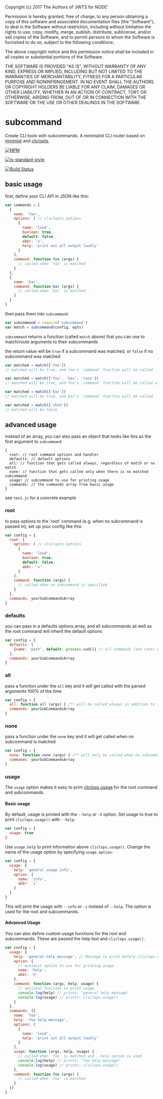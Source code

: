 Copyright (c) 2017 The Authors of 'JWTS for NODE'

Permission is hereby granted, free of charge, to any person obtaining a copy of
this software and associated documentation files (the "Software"), to deal in
the Software without restriction, including without limitation the rights to
use, copy, modify, merge, publish, distribute, sublicense, and/or sell copies of
the Software, and to permit persons to whom the Software is furnished to do so,
subject to the following conditions:

The above copyright notice and this permission notice shall be included in all
copies or substantial portions of the Software.

THE SOFTWARE IS PROVIDED "AS IS", WITHOUT WARRANTY OF ANY KIND, EXPRESS OR
IMPLIED, INCLUDING BUT NOT LIMITED TO THE WARRANTIES OF MERCHANTABILITY, FITNESS
FOR A PARTICULAR PURPOSE AND NONINFRINGEMENT. IN NO EVENT SHALL THE AUTHORS OR
COPYRIGHT HOLDERS BE LIABLE FOR ANY CLAIM, DAMAGES OR OTHER LIABILITY, WHETHER
IN AN ACTION OF CONTRACT, TORT OR OTHERWISE, ARISING FROM, OUT OF OR IN
CONNECTION WITH THE SOFTWARE OR THE USE OR OTHER DEALINGS IN THE SOFTWARE.
# subcommand

Create CLI tools with subcommands. A minimalist CLI router based on [minimist](https://www.npmjs.com/package/minimist) and [cliclopts](https://www.npmjs.com/package/cliclopts).

[![NPM](https://nodei.co/npm/subcommand.png)](https://nodei.co/npm/subcommand/)

[![js-standard-style](https://raw.githubusercontent.com/feross/standard/master/badge.png)](https://github.com/feross/standard)

[![Build Status](https://travis-ci.org/maxogden/subcommand.svg?branch=master)](https://travis-ci.org/maxogden/subcommand)

## basic usage

first, define your CLI API in JSON like this:

```js
var commands = [
  {
    name: 'foo',
    options: [ // cliclopts options
      {
        name: 'loud',
        boolean: true,
        default: false,
        abbr: 'v',
        help: 'print out all output loudly'
      }
    ],
    command: function foo (args) {
      // called when `foo` is matched
    }
  },
  {
    name: 'bar',
    command: function bar (args) {
      // called when `bar` is matched
    }
  }
]
```

then pass them into `subcommand`:

```js
var subcommand = require('subcommand')
var match = subcommand(config, opts)
```

`subcommand` returns a function (called `match` above) that you can use to match/route arguments to their subcommands

the return value will be `true` if a subcommand was matched, or `false` if no subcommand was matched

```js
var matched = match(['foo'])
// matched will be true, and foo's `command` function will be called

var matched = match(['foo', 'baz', 'taco'])
// matched will be true, and foo's `command` function will be called with `['baz', 'taco']`

var matched = match(['bar'])
// matched will be true, and bar's `command` function will be called

var matched = match(['uhoh'])
// matched will be false
```

## advanced usage

instead of an array, you can also pass an object that looks like this as the first argument to `subcommand`:

```
{
  root: // root command options and handler
  defaults: // default options
  all: // function that gets called always, regardless of match or no match
  none: // function that gets called only when there is no matched subcommand
  usage: // subcommand to use for printing usage
  commands: // the commands array from basic usage
}
```

see `test.js` for a concrete example

### root

to pass options to the 'root' command (e.g. when no subcommand is passed in), set up your config like this:

```js
var config = {
  root: {
    options: [ // cliclopts options
      {
        name: 'loud',
        boolean: true,
        default: false,
        abbr: 'v'
      }
    ],
    command: function (args) {
      // called when no subcommand is specified
    }
  },
  commands: yourSubCommandsArray
}
```

### defaults

you can pass in a defaults options array, and all subcommands as well as the root command will inherit the default options

```js
var config = {
  defaults: [
    {name: 'path', default: process.cwd()} // all commands (and root) will now always have a 'path' default option
  ],
  commands: yourSubCommandsArray
}
```

### all

pass a function under the `all` key and it will get called with the parsed arguments 100% of the time

```js
var config = {
  all: function all (args) { /** will be called always in addition to the command/root `command` handlers **/ },
  commands: yourSubCommandsArray
}
```

### none

pass a function under the `none` key and it will get called when no subcommand is matched

```js
var config = {
  none: function none (args) { /** will only be called when no subcommand is matched **/ },
  commands: yourSubCommandsArray
}
```

### usage

The `usage` option makes it easy to print [cliclops usage](https://github.com/finnp/cliclopts#clioptsusage) for the root command and subcommands.

#### Basic usage

By default, usage is printed with the `--help` or `-h` option. Set usage to true to print `cliclops.usage()` with `--help`:

```js
var config = {
  usage: true
}
```

Use `usage.help` to print information above `cliclops.usage()`. Change the name of the usage option by specifying `usage.option`:

```js
var config = {
  usage: {
    help: 'general usage info',
    option: {
      name: 'info',
      abbr: 'i'
    }
  }
}
```

This will print the usage with `--info` or `-i` instead of `--help`. The option is used for the root and subcommands.

#### Advanced Usage

You can also define custom usage functions for the root and subcommands. These are passed the help text and `cliclops.usage()`.

```js
var config = {
  usage: {
    help: 'general help message', // Message to print before cliclops.usage()
    option: {
      // minimist option to use for printing usage
      name: 'help',
      abbr: 'h'
    },
    command: function (args, help, usage) {
      // optional function to print usage. 
      console.log(help) // prints: "general help message"
      console.log(usage) // prints: cliclops.usage() 
    }
  },
  commands: [{
    name: 'foo',
    help: 'foo help message',
    options: [
      {
        name: 'loud',
        help: 'print out all output loudly'
      }
    ],
    usage: function (args, help, usage) {
      // called when `foo` is matched and --help option is used
      console.log(help) // prints: "foo help message"
      console.log(usage) // prints: cliclops.usage()
    },
    command: function foo (args) {
      // called when `foo` is matched
    }
  }]
}
```
